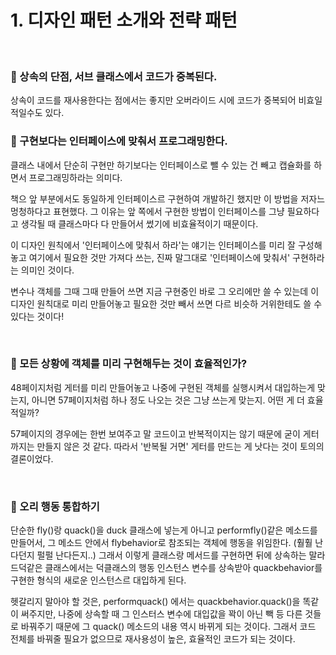 # 1. 디자인 패턴 소개와 전략 패턴

</br>

### 📌 상속의 단점, 서브 클래스에서 코드가 중복된다.
상속이 코드를 재사용한다는 점에서는 좋지만 오버라이드 시에 코드가 중복되어 비효일적일수도 있다.


### 📌 구현보다는 인터페이스에 맞춰서 프로그래밍한다.
클래스 내에서 단순히 구현만 하기보다는 인터페이스로 뺄 수 있는 건 빼고 캡슐화를 하면서 프로그래밍하라는 의미다.

책으 앞 부분에서도 동일하게 인터페이스르 구현하여 개발하긴 했지만 이 방법을 저자느 멍청하다고 표현했다.
그 이유는 앞 쪽에서 구현한 방법이 인터페이스를 그냥 필요하다고 생각될 때 클래스마다 다 만들어서 썼기에 비효율적이기 때문이다.

이 디자인 원칙에서 '인터페이스에 맞춰서 하라'는 얘기는 인터페이스를 미리 잘 구성해놓고 여기에서 필요한 것만 가져다 쓰는, 진짜 말그대로 '인터페이스에 맞춰서' 구현하라는 의미인 것이다.

변수나 객체를 그때 그때 만들어 쓰면 지금 구현중인 바로 그 오리에만 쓸 수 있는데 이 디자인 원칙대로 미리 만들어놓고 필요한 것만 빼서 쓰면 다르 비슷하 거위한테도 쓸 수 있다는 것이다!

</br>

### 📌 모든 상황에 객체를 미리 구현해두는 것이 효율적인가?
48페이지처럼 게터를 미리 만들어놓고 나중에 구현된 객체를 실행시켜서 대입하는게 맞는지, 아니면 57페이지처럼 하나 정도 나오는 것은 그냥 쓰는게 맞는지. 어떤 게 더 효율적일까?

57페이지의 경우에는 한번 보여주고 말 코드이고 반복적이지는 않기 때문에 굳이 게터까지는 만들지 않은 것 같다.
따라서 '반복될 거면' 게터를 만드는 게 낫다는 것이 토의의 결론이었다.

</br>

### 📌 오리 행동 통합하기
단순한 fly()랑 quack()을 duck 클래스에 넣는게 아니고 performfly()같은 메소드를 만들어서, 그 메소드 안에서 flybehavior로 참조되는 객체에 행동을 위임한다. (훨훨 난다던지 펄펄 난다든지..)
그래서 이렇게 클래스랑 메서드를 구현하면 뒤에 상속하는 말라드덕같은 클래스에서는 덕클래스의 행동 인스턴스 변수를 상속받아 quackbehavior를 구현한 형식의 새로운 인스턴스르 대입하게 된다.

헷갈리지 말아야 할 것은, performquack() 에서는 quackbehavior.quack()을 똑같이 써주지만, 나중에 상속할 때 그 인스터스 변수에 대입값을 꽉이 아닌 빽 등 다른 것들로 바꿔주기 때문에 그 quack() 메소드의 내용 역시 바뀌게 되는 것이다. 
그래서 코드 전체를 바꿔줄 필요가 없으므로 재사용성이 높은, 효율적인 코드가 되는 것이다.

